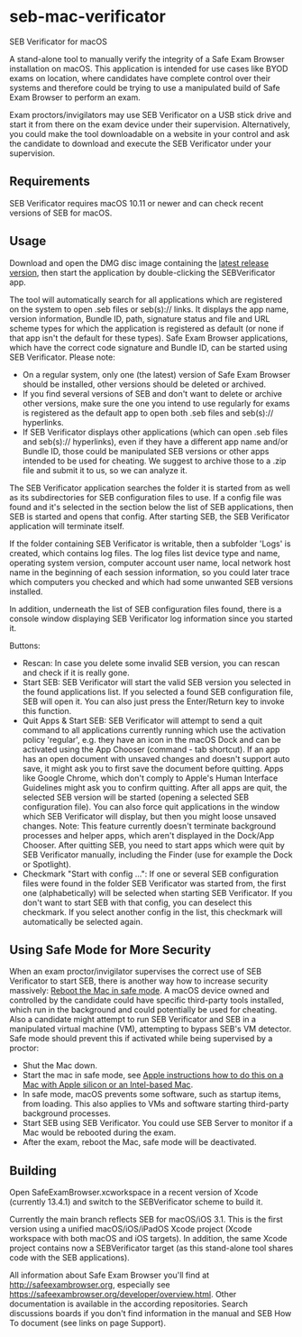 # seb-mac-verificator
SEB Verificator for macOS

A stand-alone tool to manually verify the integrity of a Safe Exam Browser installation on macOS. This application is intended for use cases like BYOD exams on location, where candidates have complete control over their
systems and therefore could be trying to use a manipulated build of Safe Exam Browser to perform an exam.

Exam proctors/invigilators may use SEB Verificator on a USB stick drive and start it from there on the exam device under their supervision. Alternatively, you could make the tool downloadable on a website in your control and ask
the candidate to download and execute the SEB Verificator under your supervision.

## Requirements

SEB Verificator requires macOS 10.11 or newer and can check recent versions of SEB for macOS.

## Usage

Download and open the DMG disc image containing the [latest release version](https://github.com/SafeExamBrowser/seb-mac-verificator/releases), then start the application by double-clicking the SEBVerificator app.

The tool will automatically search for all applications which are registered on the system to open .seb files or seb(s):// links. It displays the app name, version information, Bundle ID, path, signature status and file and URL scheme types for which the application is registered as default (or none if that app isn't the default for these types). Safe Exam Browser applications, which have the correct code signature and Bundle ID, can be started using SEB Verificator. Please note:
* On a regular system, only one (the latest) version of Safe Exam Browser should be installed, other versions should be deleted or archived.
* If you find several versions of SEB and don't want to delete or archive other versions, make sure the one you intend to use regularly for exams is registered as the default app to open both .seb files and seb(s):// hyperlinks.
* If SEB Verificator displays other applications (which can open .seb files and seb(s):// hyperlinks), even if they have a different app name and/or Bundle ID, those could be manipulated SEB versions or other apps intended to be used for cheating. We suggest to archive those to a .zip file and submit it to us, so we can analyze it.

The SEB Verificator application searches the folder it is started from as well as its subdirectories for SEB configuration files to use. If a config file was found and it's selected in the section below the list of SEB applications, then SEB is started and opens that config. After starting SEB, the SEB Verificator application will terminate itself.

If the folder containing SEB Verificator is writable, then a subfolder 'Logs' is created, which contains log files. The log files list device type and name, operating system version, computer account user name, local network host name in the beginning of each session information, so you could later trace which computers you checked and which had some unwanted SEB versions installed.

In addition, underneath the list of SEB configuration files found, there is a console window displaying SEB Verificator log information since you started it.

Buttons:
* Rescan: In case you delete some invalid SEB version, you can rescan and check if it is really gone.
* Start SEB: SEB Verificator will start the valid SEB version you selected in the found applications list. If you selected a found SEB configuration file, SEB will open it. You can also just press the Enter/Return key to invoke this function.
* Quit Apps & Start SEB: SEB Verificator will attempt to send a quit command to all applications currently running which use the activation policy 'regular', e.g. they have an icon in the macOS Dock and can be activated using the App Chooser (command - tab shortcut). If an app has an open document with unsaved changes and doesn't support auto save, it might ask you to first save the document before quitting. Apps like Google Chrome, which don't comply to Apple's Human Interface Guidelines might ask you to confirm quitting. After all apps are quit, the selected SEB version will be started (opening a selected SEB configuration file). You can also force quit applications in the window which SEB Verificator will display, but then you might loose unsaved changes. Note: This feature currently doesn't terminate background processes and helper apps, which aren't displayed in the Dock/App Chooser. After quitting SEB, you need to start apps which were quit by SEB Verificator manually, including the Finder (use for example the Dock or Spotlight). 
* Checkmark "Start with config ...": If one or several SEB configuration files were found in the folder SEB Verificator was started from, the first one (alphabetically) will be selected when starting SEB Verificator. If you don't want to start SEB with that config, you can deselect this checkmark. If you select another config in the list, this checkmark will automatically be selected again.


## Using Safe Mode for More Security

When an exam proctor/invigilator supervises the correct use of SEB Verificator to start SEB, there is another way how to increase security massively: [Reboot the Mac in safe mode](https://support.apple.com/guide/mac-help/start-up-your-mac-in-safe-mode-mh21245/mac). A macOS device owned and controlled by the candidate could have specific third-party tools installed, which run in the background and could potentially be used for cheating. Also a candidate might attempt to run SEB Verificator and SEB in a manipulated virtual machine (VM), attempting to bypass SEB's VM detector. Safe mode should prevent this if activated while being supervised by a proctor:
* Shut the Mac down.
* Start the mac in safe mode, see [Apple instructions how to do this on a Mac with Apple silicon or an Intel-based Mac](https://support.apple.com/guide/mac-help/start-up-your-mac-in-safe-mode-mh21245/mac).
* In safe mode, macOS prevents some software, such as startup items, from loading. This also applies to VMs and software starting third-party background processes.
* Start SEB using SEB Verificator. You could use SEB Server to monitor if a Mac would be rebooted during the exam.
* After the exam, reboot the Mac, safe mode will be deactivated.
 

## Building

Open SafeExamBrowser.xcworkspace in a recent version of Xcode (currently 13.4.1) and switch to the SEBVerificator scheme to build it.

Currently the main branch reflects SEB for macOS/iOS 3.1. This is the first version using a unified macOS/iOS/iPadOS Xcode project (Xcode workspace with both macOS and iOS targets). In addition, the same Xcode project contains now a SEBVerificator target (as this stand-alone tool shares code with the SEB applications).

All information about Safe Exam Browser you'll find at http://safeexambrowser.org, especially see https://safeexambrowser.org/developer/overview.html. Other documentation is available in the according repositories. Search discussions boards if you don't find  information in the manual and SEB How To document (see links on page Support).
